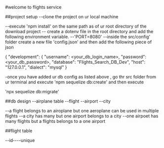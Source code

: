 #welcome to flights  service


##project setup
--clone the project on ur local machine

--execute 'npm install' on the same path as of ur root directory of the download project 
-- create a dotenv file in the root directory and add the following environment variable.
--'PORT=8080'
--inside the src/config' folder create a new file 'config.json' and then add the following piece of json




{
  "development": {
    "username": <your_db_login_name>,
    "password": <your_db_password>,
    "database": "Flights_Search_DB_Dev",
    "host": "127.0.0.1",
    "dialect": "mysql"
  }

-once you have added ur db config as listed above ,
go thr src folder from ur terminal and execute 'npm sequelize db:create'
and then execute 

'npx sequelize db:migrate'







##db design 
--airplane table
--flight 
--airport
--city 


--a flight belongs to an airoplane but one aeroplane can be used in multiple flights
--a city has many but one airport belongs to a city
--one airpoet has many flights but a flights belongs to a one airport













##flight table 

--id----unique 